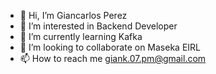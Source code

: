 - 👋 Hi, I’m Giancarlos Perez
- 👀 I’m interested in Backend Developer
- 🌱 I’m currently learning Kafka
- 💞️ I’m looking to collaborate on Maseka EIRL
- 📫 How to reach me giank.07.pm@gmail.com
<!---
giank123/giank123 is a ✨ special ✨ repository because its `README.md` (this file) appears on your GitHub profile.
You can click the Preview link to take a look at your changes.
--->
